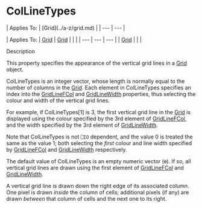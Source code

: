 




<h1 class="heading"><span class="name">ColLineTypes</span></h1>
| Applies To: | [Grid](../a-z/grid.md) |
| --- | ---  |

| Applies To: | [Grid](../a-z/grid.md) | [Grid](../a-z/grid.md) |  |  |
| --- | --- | ---  |
| [Grid](../a-z/grid.md) |  |  |


Description


This property specifies the appearance of the vertical grid lines in a [Grid](../a-z/grid.md) object.



ColLineTypes is an integer vector, whose length is normally equal to the number of columns in the [Grid](../a-z/grid.md). Each element in ColLineTypes specifies an index into the [GridLineFCol](../a-z/gridlinefcol.md) and [GridLineWidth](../a-z/gridlinewidth.md) properties, thus selecting the colour and width of the vertical grid lines.


For example, if ColLineTypes[1] is 3, the first vertical grid line in the [Grid](../a-z/grid.md) is displayed using the colour specified by the 3rd element of [GridLineFCol](../a-z/gridlinefcol.md), and the width specified by the 3rd element of [GridLineWidth](../a-z/gridlinewidth.md).


Note that ColLineTypes is not `⎕IO` dependent, and the value 0 is treated the same as the value 1; both selecting the *first* colour and line width specified by [GridLineFCol](../a-z/gridlinefcol.md) and [GridLineWidth](../a-z/gridlinewidth.md) respectively.


The default value of ColLineTypes is an empty numeric vector (`⍬`). If so, all vertical grid lines are drawn using the first element of [GridLineFCol](../a-z/gridlinefcol.md) and [GridLineWidth](../a-z/gridlinewidth.md).


A vertical grid line is drawn down the right edge of its associated column. One pixel is drawn *inside* the column of cells; additional pixels (if any) are drawn *between* that column of cells and the next one to its right.


